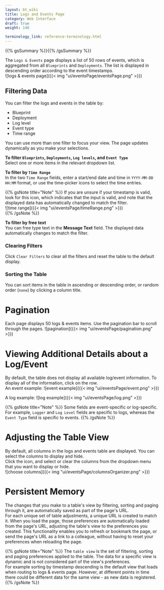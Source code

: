 ```yaml
---
layout: bt_wiki
title: Logs and Events Page
category: Web Interface
draft: true
weight: 140

terminology_link: reference-terminology.html
---
```

{{% gsSummary %}}{{% /gsSummary %}}

The `Logs & Events` page displays a list of 50 rows of events, which is aggregated from all `Blueprints` and `Deployments`. The list is displayed in descending order according to the event timestamps.<br/>
![logs & events page]({{< img "ui/eventsPage/eventsPage.png" >}})


## Filtering Data
You can filter the logs and events in the table by:  
* Blueprint
* Deployment
* Log level
* Event type
* Time range

You can use more than one filter to focus your view. The page updates dynamically as you make your selections.

**To filter `Blueprints`, `Deployments`, `Log levels`, and `Event Type`**<br>
Select one or more items in the relevant dropdown list.

**To filter by `Time Range`**<br>
In the two `Time Range` fields, enter a start/end date and time in `YYYY-MM-DD HH:MM` format, or use the time-picker icons to select the time entries.<br>

{{% gsNote title="Note" %}}
If you are unsure if your timestamp is valid, look for this <i class="fa fa-calendar"></i> icon, which indicates that the input is valid, and note that the displayed data has automatically changed to match the filter.<br>
![time range]({{< img "ui/eventsPage/timeRange.png" >}})<br>
{{% /gsNote %}}  

**To filter by free text**<br>
You can free type text in the **Message Text** field. The displayed data automatically changes to match the filter.<br/>

### Clearing Filters
Click `Clear Filters` to clear all the filters and reset the table to the default display.

### Sorting the Table
You can sort items in the table in ascending or descending order, or random order (`none`) by clicking a column title.

# Pagination
Each page displays 50 logs & events items. Use the pagination bar to scroll through the pages.
![pagination]({{< img "ui/eventsPage/pagination.png" >}})<br>

# Viewing Additional Details about a Log/Event
By default, the table does not display all available log/event information. To display all of the information, click on the row.<br>
An event example:
![event example]({{< img "ui/eventsPage/event.png" >}})<br>

A log example:
![log example]({{< img "ui/eventsPage/log.png" >}})<br>

{{% gsNote title="Note" %}}
Some fields are event-specific or log-specific. For example, `Logger` and `Log Level` fields are specific to logs, whereas the `Event Type` field is specific to events.
{{% /gsNote %}}

# Adjusting the Table View
By default, all columns in the logs and events table are displayed. You can select the columns to display and hide.<br>
Click the <i class="fa fa-cog"></i> icon, and select or clear the columns from the dropdown menu that you want to display or hide.<br>
![choose columns]({{< img "ui/eventsPage/columnsOrganizer.png" >}})<br>


# Persistent Memory
The changes that you make to a table's view by filtering, sorting and paging through it, are automatically saved as part of the page's URL.<br>
For each unique set of table adjustments, a unique URL is created to match it. When you load the page, those preferences are automatically loaded from the page's URL, adjusting the table's view to the preferences you created. This functionality enables you to refresh or bookmark the page, or send the page's URL as a link to a colleague, without having to reset your preferences when reloading the page.

{{% gsNote title="Note" %}}
The `table view` is the set of filtering, sorting and paging preferences applied to the table. The data for a specific view is dynamic and is not considered part of the view's preferences.<br>
For example sorting by timestamp descending is the default view that loads when routing to logs & events page. However, at different points in time there could be different data for the same view - as new data is registered.
{{% /gsNote %}}